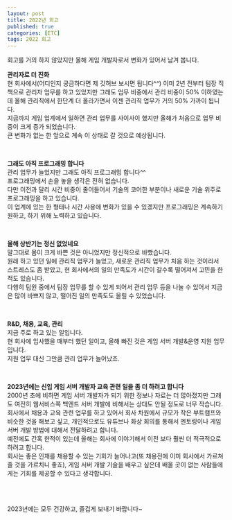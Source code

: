 ```yaml
---
layout: post
title: 2022년 회고
published: true
categories: [ETC]
tags: 2022 회고
---
```

회고를 거의 하지 않았지만 올해 게임 개발자로서 변화가 있어서 남겨 봅니다.  
   
**관리자로 더 진화**  
현 회사에서(어디인지 궁금하다면 제 깃허브 보시면 됩니다^^) 이미 2년 전부터 팀장 직책으로 관리자 업무를 하고 있었지만 그래도 업무 비중에서 관리 비중이 50% 이하였는데 올해 관리직에서 한단계 더 올라가면서 이젠 관리직 업무가 거의 50% 가까이 됩니다.  
지금까지 게임 업계에서 일하면 관리 업무를 사이사이 했지만 올해가 처음으로 업무 비중이 크게 증가 되었습니다.  
큰 변화가 없는 한 앞으로 계속 이 상태로 갈 것으로 예상됩니다.  
  
<br>    
  
**그래도 아직 프로그래밍 합니다**  
관리 업무가 늘었지만 그래도 아직 프로그래밍 합니다^^  
프로그래밍에서 손을 놓을 생각은 전혀 없습니다.  
다만 이전과 달리 시간 비중이 줄어들어서 기술의 코어한 부분이나 새로운 기술 위주로 프로그래밍을 하고 있습니다.  
이 업계에 있는 한 형태나 시간 사용에 변화가 있을 수 있겠지만 프로그래밍은 계속하기 원하고, 하기 위해 노력하고 있습니다.  
  
<br>    
  
**올해 상반기는 정신 없었네요**  
말그대로 몸이 크게 바쁜 것은 아니었지만 정신적으로 바빴습니다.  
원래 하고 있던 일에 관리직 업무가 늘었고, 새로운 관리직 업무가 처음 하는 것이라서 스트레스도 좀 받았고, 현 회사에서의 일의 만족도가 시간이 갈수록 떨어져서 고민을 한 적도 있습니다.  
다행히 팀원 중에서 팀장 업무를 할 수 있게 되어서 관리 업무 등을 나눌 수 있어서 지금은 많이 바쁘지 않고, 떨어진 일의 만족도도 올릴 수 있었습니다.  
  
<br>    
  
**R&D, 채용, 교육, 관리**  
지금 주로 하고 있는 일입니다.  
현 회사에 입사했을 때부터 했던 일이고, 올해 빠진 것은 게임 서버 개발&운영 지원 업무입니다.   
지원 업무 대신 그만큼 관리 업무가 늘어났죠.  
  
<br>    
  
**2023년에는 신입 게임 서버 개발자 교육 관련 일을 좀 더 하려고 합니다**  
2000년 초에 비하면 게임 서버 개발자가 되기 위한 정보나 자료는 더 많아졌지만 그래도 여전히 웹서비스쪽 백엔드 서버 개발에 비해서는 상대도 안될 정도로 너무 작습니다.     
회사에서 채용과 교육 관련 업무를 하고 있어서 회사 차원에서 규모가 작은 부트캠프와 비슷한 것을 해보고 싶고, 개인적으로도 유튜브나 화상 회의를 통해서 멘토링이나 게임 서버 개발 방법에 대해서 전달하려고 합니다.   
예전에도 간혹 한적이 있는데 올해는 회사에 이야기해서 이전 보다 훨씬 더 적극적으로 하려고 합니다.  
회사는 좋은 인재를 채용할 수 있는 기회가 늘어나고(또 채용전에 이미 회사에서 가르쳐줄 것을 가르치니 좋죠), 게임 서버 개발 기술을 배우고 싶은데 배울 곳이 없는 사람들에게는 기회를 제공할 수 있다고 생각합니다.   
  
  
<br>  
<br>  
  
2023년에는 모두 건강하고, 즐겁게 보내기 바랍니다~   
